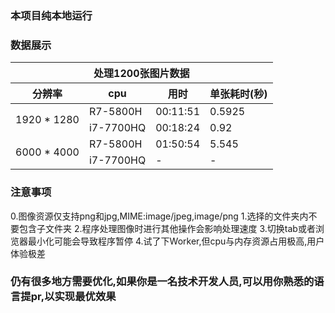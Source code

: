### 本项目纯本地运行
### 数据展示
<table>
    <thead>
        <tr>
            <th colspan="4">处理1200张图片数据</th>
        </tr>
        <tr>
            <th>分辨率</th>
            <th>cpu</th>
            <th>用时</th>
            <th>单张耗时(秒)</th>
        </tr>
    </thead>
    <tbody>
        <tr>
            <td rowspan="2">
                1920 * 1280
            </td>
            <td>R7-5800H</td>
            <td>00:11:51</td>
            <td>0.5925</td>
        </tr>
        <tr>
            <td>i7-7700HQ</td>
            <td>00:18:24</td>
            <td>0.92</td>
        </tr>
        <tr>
            <td rowspan="2">
                6000 * 4000
            </td>
            <td>R7-5800H</td>
            <td>01:50:54</td>
            <td>5.545</td>
        </tr>
        <tr>
            <td>i7-7700HQ</td>
            <td>-</td>
            <td>-</td>
        </tr>
    </tbody>
</table>

### 注意事项
0.图像资源仅支持png和jpg,MIME:image/jpeg,image/png
1.选择的文件夹内不要包含子文件夹
2.程序处理图像时进行其他操作会影响处理速度
3.切换tab或者浏览器最小化可能会导致程序暂停
4.试了下Worker,但cpu与内存资源占用极高,用户体验极差
### 仍有很多地方需要优化,如果你是一名技术开发人员,可以用你熟悉的语言提pr,以实现最优效果